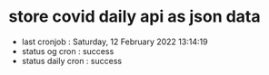 # store covid daily api as json data

- last cronjob : Saturday, 12 February 2022 13:14:19
- status og cron : success
- status daily cron : success
      
      